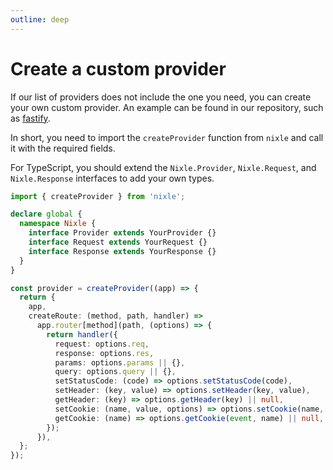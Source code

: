 ```yaml
---
outline: deep
---
```


# Create a custom provider

If our list of providers does not include the one you need, you can create your own custom provider. An example can be found in our repository, such as [fastify](https://github.com/letstri/nixle/blob/main/packages/fastify/src/index.ts).

In short, you need to import the `createProvider` function from `nixle` and call it with the required fields.

For TypeScript, you should extend the `Nixle.Provider`, `Nixle.Request`, and `Nixle.Response` interfaces to add your own types.

```ts
import { createProvider } from 'nixle';

declare global {
  namespace Nixle {
    interface Provider extends YourProvider {}
    interface Request extends YourRequest {}
    interface Response extends YourResponse {}
  }
}

const provider = createProvider((app) => {
  return {
    app,
    createRoute: (method, path, handler) =>
      app.router[method](path, (options) => {
        return handler({
          request: options.req,
          response: options.res,
          params: options.params || {},
          query: options.query || {},
          setStatusCode: (code) => options.setStatusCode(code),
          setHeader: (key, value) => options.setHeader(key, value),
          getHeader: (key) => options.getHeader(key) || null,
          setCookie: (name, value, options) => options.setCookie(name, value, options),
          getCookie: (name) => options.getCookie(event, name) || null,
        });
      }),
  };
});
```
